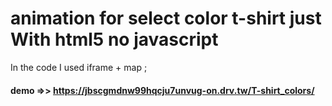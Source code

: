 # animation for select color t-shirt just With  html5  no javascript 

In the code I used iframe + map ;

#### demo =>>  https://jbscgmdnw99hqcju7unvug-on.drv.tw/T-shirt_colors/


